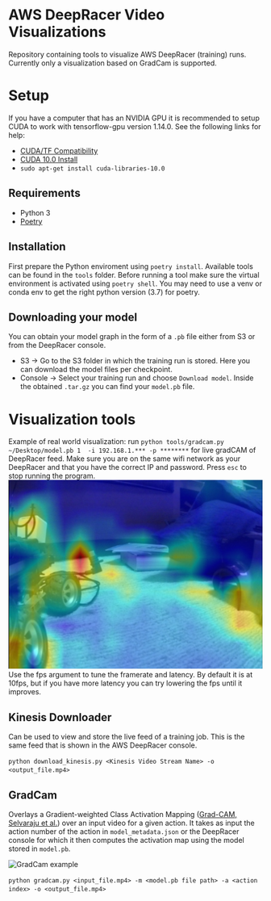 # AWS DeepRacer Video Visualizations
Repository containing tools to visualize AWS DeepRacer (training) runs. Currently only a visualization based on GradCam is supported.

# Setup
If you have a computer that has an NVIDIA GPU it is recommended to setup CUDA to work with tensorflow-gpu version 1.14.0. See the following links for help:
- [CUDA/TF Compatibility](https://www.tensorflow.org/install/source#linux)
- [CUDA 10.0 Install](https://developer.nvidia.com/cuda-10.0-download-archive?target_os=Linux&target_arch=x86_64&target_distro=Ubuntu&target_version=1804&target_type=debnetwork)
- `sudo apt-get install cuda-libraries-10.0`

## Requirements
- Python 3
- [Poetry](https://github.com/sdispater/poetry)

## Installation
First prepare the Python enviroment using `poetry install`.
Available tools can be found in the `tools` folder. Before running a tool make sure the virtual environment is activated using `poetry shell`. You may need to use a venv or conda env to get the right python version (3.7) for poetry.

## Downloading your model
You can obtain your model graph in the form of a `.pb` file either from S3 or from the DeepRacer console.
- S3 -> Go to the S3 folder in which the training run is stored. Here you can download the model files per checkpoint.
- Console -> Select your training run and choose `Download model`. Inside the obtained `.tar.gz` you can find your `model.pb` file. 

# Visualization tools
Example of real world visualization: run `python tools/gradcam.py  ~/Desktop/model.pb 1  -i 192.168.1.*** -p ********` for live gradCAM of DeepRacer feed. Make sure you are on the same wifi network as your DeepRacer and that you have the correct IP and password. Press `esc` to stop running the program.
![GradCam example](img/example-real.png)
Use the fps argument to tune the framerate and latency. By default it is at 10fps, but if you have more latency you can try lowering the fps until it improves.

## Kinesis Downloader
Can be used to view and store the live feed of a training job. This is the same feed that is shown in the AWS DeepRacer console.

`python download_kinesis.py <Kinesis Video Stream Name> -o <output_file.mp4>`


## GradCam
Overlays a Gradient-weighted Class Activation Mapping ([Grad-CAM, Selvaraju et al.](https://arxiv.org/abs/1610.02391)) over an input video for a given action.
It takes as input the action number of the action in `model_metadata.json` or the DeepRacer console for which it then computes the activation map using the model stored in `model.pb`.

![GradCam example](img/example-gradcam.gif)

`python gradcam.py <input_file.mp4> -m <model.pb file path> -a <action index> -o <output_file.mp4>`
